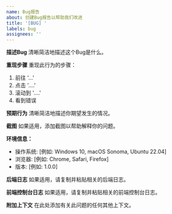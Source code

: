 ```yaml
---
name: Bug报告
about: 创建Bug报告以帮助我们改进
title: '[BUG] '
labels: bug
assignees: ''
---
```


**描述Bug**
清晰简洁地描述这个Bug是什么。

**重现步骤**
重现此行为的步骤：
1. 前往 '...'
2. 点击 '....'
3. 滚动到 '....'
4. 看到错误

**预期行为**
清晰简洁地描述你期望发生的情况。

**截图**
如果适用，添加截图以帮助解释你的问题。

**环境信息：**
 - 操作系统: [例如: Windows 10, macOS Sonoma, Ubuntu 22.04]
 - 浏览器: [例如: Chrome, Safari, Firefox]
 - 版本: [例如: 1.0.0]

**后端日志**
如果适用，请复制并粘贴相关的后端日志。

**前端控制台日志**
如果适用，请复制并粘贴相关的前端控制台日志。

**附加上下文**
在此处添加有关此问题的任何其他上下文。 
